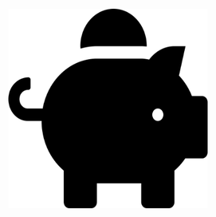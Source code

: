 <a href="https://github.com/Youngyoon-1/bankapplication" target="_blank" title="GitHub repository"><img align="center" src="/assets/images/piggy-bank-solid.svg" height="400px" width="400px"></a>
